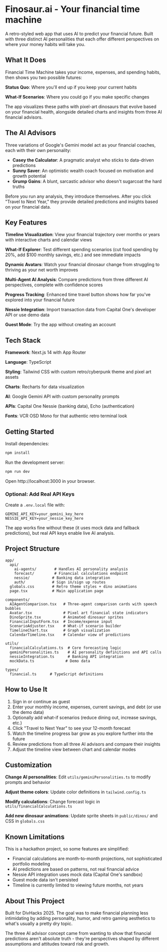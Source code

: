 # Finosaur.ai - Your financial time machine

A retro-styled web app that uses AI to predict your financial future. Built with three distinct AI personalities that each offer different perspectives on where your money habits will take you.

## What It Does

Financial Time Machine takes your income, expenses, and spending habits, then shows you two possible futures:

**Status Quo**: Where you'll end up if you keep your current habits

**What-If Scenarios**: Where you could go if you make specific changes

The app visualizes these paths with pixel-art dinosaurs that evolve based on your financial health, alongside detailed charts and insights from three AI financial advisors.

## The AI Advisors

Three variations of Google's Gemini model act as your financial coaches, each with their own personality:

- **Casey the Calculator**: A pragmatic analyst who sticks to data-driven predictions
- **Sunny Saver**: An optimistic wealth coach focused on motivation and growth potential
- **Grump Gains**: A blunt, sarcastic advisor who doesn't sugarcoat the hard truths

Before you run any analysis, they introduce themselves. After you click "Travel to Next Year," they provide detailed predictions and insights based on your financial data.

## Key Features

**Timeline Visualization**: View your financial trajectory over months or years with interactive charts and calendar views

**What-If Explorer**: Test different spending scenarios (cut food spending by 20%, add $100 monthly savings, etc.) and see immediate impacts

**Dynamic Avatars**: Watch your financial dinosaur change from struggling to thriving as your net worth improves

**Multi-Agent AI Analysis**: Compare predictions from three different AI perspectives, complete with confidence scores

**Progress Tracking**: Enhanced time travel button shows how far you've explored into your financial future

**Nessie Integration**: Import transaction data from Capital One's developer API or use demo data

**Guest Mode**: Try the app without creating an account

## Tech Stack

**Framework**: Next.js 14 with App Router

**Language**: TypeScript

**Styling**: Tailwind CSS with custom retro/cyberpunk theme and pixel art assets

**Charts**: Recharts for data visualization

**AI**: Google Gemini API with custom personality prompts

**APIs**: Capital One Nessie (banking data), Echo (authentication)

**Fonts**: VCR OSD Mono for that authentic retro terminal look

## Getting Started

Install dependencies:
```bash
npm install
```

Run the development server:
```bash
npm run dev
```

Open http://localhost:3000 in your browser.

### Optional: Add Real API Keys

Create a `.env.local` file with:

```
GEMINI_API_KEY=your_gemini_key_here
NESSIE_API_KEY=your_nessie_key_here
```

The app works fine without these (it uses mock data and fallback predictions), but real API keys enable live AI analysis.

## Project Structure

```
app/
  api/
    ai-agents/        # Handles AI personality analysis
    forecast/         # Financial calculations endpoint
    nessie/          # Banking data integration
    auth/            # Sign in/sign up routes
  globals.css        # Retro theme styles + dino animations
  page.tsx           # Main application page

components/
  AIAgentComparison.tsx   # Three-agent comparison cards with speech bubbles
  Avatar.tsx              # Pixel art financial state indicators
  DinoSprite.tsx          # Animated dinosaur sprites
  FinancialInputForm.tsx  # Income/expense input
  ScenarioAdjuster.tsx    # What-if scenario builder
  TimelineChart.tsx       # Graph visualization
  CalendarTimeline.tsx    # Calendar view of predictions

utils/
  financialCalculations.ts  # Core forecasting logic
  geminiPersonalities.ts    # AI personality definitions and API calls
  nessieIntegration.ts      # Banking API integration
  mockData.ts              # Demo data

types/
  financial.ts      # TypeScript definitions
```

## How to Use It

1. Sign in or continue as guest
2. Enter your monthly income, expenses, current savings, and debt (or use the demo data)
3. Optionally add what-if scenarios (reduce dining out, increase savings, etc.)
4. Click "Travel to Next Year" to see your 12-month forecast
5. Watch the timeline progress bar grow as you explore further into the future
6. Review predictions from all three AI advisors and compare their insights
7. Adjust the timeline view between chart and calendar modes

## Customization

**Change AI personalities**: Edit `utils/geminiPersonalities.ts` to modify prompts and behavior

**Adjust theme colors**: Update color definitions in `tailwind.config.ts`

**Modify calculations**: Change forecast logic in `utils/financialCalculations.ts`

**Add new dinosaur animations**: Update sprite sheets in `public/dinos/` and CSS in `globals.css`

## Known Limitations

This is a hackathon project, so some features are simplified:

- Financial calculations are month-to-month projections, not sophisticated portfolio modeling
- AI predictions are based on patterns, not real financial advice
- Nessie API integration uses mock data (Capital One's sandbox)
- Guest mode data isn't persisted
- Timeline is currently limited to viewing future months, not years

## About This Project

Built for DivHacks 2025. The goal was to make financial planning less intimidating by adding personality, humor, and retro gaming aesthetics to what's usually a pretty dry topic.

The three AI advisor concept came from wanting to show that financial predictions aren't absolute truth - they're perspectives shaped by different assumptions and attitudes toward risk and growth.